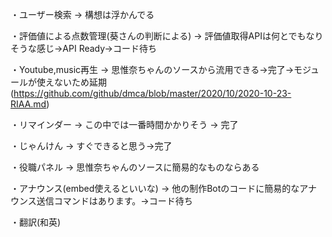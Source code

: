 ・ユーザー検索 → 構想は浮かんでる

・評価値による点数管理(葵さんの判断による) → 評価値取得APIは何とでもなりそうな感じ→API Ready→コード待ち

・Youtube,music再生 → 思惟奈ちゃんのソースから流用できる→完了→モジュールが使えないため延期(https://github.com/github/dmca/blob/master/2020/10/2020-10-23-RIAA.md)

・リマインダー → この中では一番時間かかりそう → 完了

・じゃんけん → すぐできると思う→完了

・役職パネル → 思惟奈ちゃんのソースに簡易的なものならある

・アナウンス(embed使えるといいな) → 他の制作Botのコードに簡易的なアナウンス送信コマンドはあります。→コード待ち

・翻訳(和英)
